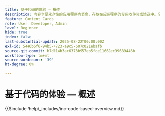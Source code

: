 ```yaml
---
title: 基于代码的体验 — 概述
description: 内容卡是永久性的应用程序内消息，存放在应用程序的专用收件箱或馈送中。它们非常适合于提供非紧急、信息性或促销内容，以便随着时间推移从可见性中获益。
feature: Content Cards
role: User, Developer, Admin
level: Beginner
hide: true
index: false
last-substantial-update: 2025-08-22T00:00:00Z
exl-id: 5446b6f6-94b5-4723-a9c5-607c021ebafb
source-git-commit: b7d014b3ac6373b957eb5fce11661ec39689446b
workflow-type: tm+mt
source-wordcount: '39'
ht-degree: 0%

---
```


# 基于代码的体验 — 概述

{{$include /help/_includes/inc-code-based-overview.md}}
